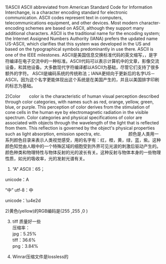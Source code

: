 1)ASCII   ASCII abbreviated from American Standard Code for Information Interchange, is a character encoding standard for electronic communication. ASCII codes represent text in computers, telecommunications equipment, and other devices. Most modern character-encoding schemes are based on ASCII, although they support many additional characters. 
ASCII is the traditional name for the encoding system; the Internet Assigned Numbers Authority (IANA) prefers the updated name US-ASCII, which clarifies that this system was developed in the US and based on the typographical symbols predominantly in use there.
ASCII is one of the IEEE milestones. 
         ASCII是美国信息交换标准代码的英文缩写，，是字符编译在电子交流中的一种标准。ASCII代码可以表示计算机中的文章，影像交流设备，和其他设备。大多数现代字符编译都以ASCII为基础，尽管它们支持了很多额外的字符。
         ASCII是编码系统的传统称法；IANA更倾向于更新后的名字US－ASCII，因为这个名字更能体现出这个系统是在美国产生的，并且以美国排字印刷的标志为基础。













2)Color　　color is the characteristic of human visual perception described through color categories, with names such as red, orange, yellow, green, blue, or purple. This perception of color derives from the stimulation of cone cells in the human eye by electromagnetic radiation in the visible spectrum. Color categories and physical specifications of color are associated with objects through the wavelength of the light that is reflected from them. This reflection is governed by the object's physical properties such as light absorption, emission spectra, etc.
　　　　　　颜色是人类用一系列颜色目录来表示人类视觉感受，用的名字有：红，橙，黄，绿，蓝，紫。这种颜色知觉由人眼中的一个特殊区域的细胞受到外界可见光波的刺激后驱动产生的。颜色种类和物理特性与物体反射的光的波长有关。这种反射与物体本身的一些物理性质，如光的吸收率，光的发射光谱有关。













 1) “A” ASCII：65；  

 unicode：&#x0041;  

   “中” utf-8：&#x4E2D;  

 unicode：\u4e2d  
         
 
 

 
 
 
 
 
 
 
 
 
 2)黄色(yellow)的RGB编码是(255 ,255 ,0 ) 
 
 
 
 3) tiff 质量好一些  
 压缩率：  
 jpg：5.25%  
 tiff：36.6%  
 png：3.84%  

 
 
 
 
 
 
 
 
 
 
 4) Winrar压缩文件是lossless的  
 
